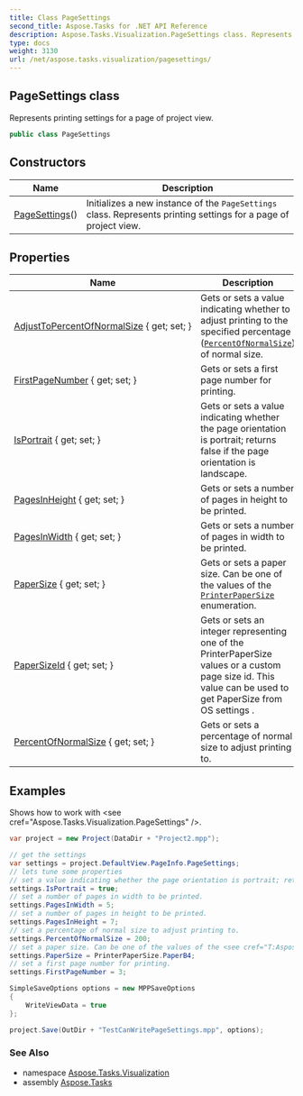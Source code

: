 ```yaml
---
title: Class PageSettings
second_title: Aspose.Tasks for .NET API Reference
description: Aspose.Tasks.Visualization.PageSettings class. Represents printing settings for a page of project view
type: docs
weight: 3130
url: /net/aspose.tasks.visualization/pagesettings/
---
```

## PageSettings class

Represents printing settings for a page of project view.

```csharp
public class PageSettings
```

## Constructors

| Name | Description |
| --- | --- |
| [PageSettings](pagesettings/)() | Initializes a new instance of the `PageSettings` class. Represents printing settings for a page of project view. |

## Properties

| Name | Description |
| --- | --- |
| [AdjustToPercentOfNormalSize](../../aspose.tasks.visualization/pagesettings/adjusttopercentofnormalsize/) { get; set; } | Gets or sets a value indicating whether to adjust printing to the specified percentage ([`PercentOfNormalSize`](./percentofnormalsize/)) of normal size. |
| [FirstPageNumber](../../aspose.tasks.visualization/pagesettings/firstpagenumber/) { get; set; } | Gets or sets a first page number for printing. |
| [IsPortrait](../../aspose.tasks.visualization/pagesettings/isportrait/) { get; set; } | Gets or sets a value indicating whether the page orientation is portrait; returns false if the page orientation is landscape. |
| [PagesInHeight](../../aspose.tasks.visualization/pagesettings/pagesinheight/) { get; set; } | Gets or sets a number of pages in height to be printed. |
| [PagesInWidth](../../aspose.tasks.visualization/pagesettings/pagesinwidth/) { get; set; } | Gets or sets a number of pages in width to be printed. |
| [PaperSize](../../aspose.tasks.visualization/pagesettings/papersize/) { get; set; } | Gets or sets a paper size. Can be one of the values of the [`PrinterPaperSize`](../printerpapersize/) enumeration. |
| [PaperSizeId](../../aspose.tasks.visualization/pagesettings/papersizeid/) { get; set; } | Gets or sets an integer representing one of the PrinterPaperSize values or a custom page size id. This value can be used to get PaperSize from OS settings . |
| [PercentOfNormalSize](../../aspose.tasks.visualization/pagesettings/percentofnormalsize/) { get; set; } | Gets or sets a percentage of normal size to adjust printing to. |

## Examples

Shows how to work with &lt;see cref="Aspose.Tasks.Visualization.PageSettings" /&gt;.

```csharp
var project = new Project(DataDir + "Project2.mpp");

// get the settings
var settings = project.DefaultView.PageInfo.PageSettings;
// lets tune some properties
// set a value indicating whether the page orientation is portrait; returns false if the page orientation is landscape.
settings.IsPortrait = true;
// set a number of pages in width to be printed.
settings.PagesInWidth = 5;
// set a number of pages in height to be printed.
settings.PagesInHeight = 7;
// set a percentage of normal size to adjust printing to.
settings.PercentOfNormalSize = 200;
// set a paper size. Can be one of the values of the <see cref="T:Aspose.Tasks.Visualization.PrinterPaperSize" /> enumeration.
settings.PaperSize = PrinterPaperSize.PaperB4;
// set a first page number for printing.
settings.FirstPageNumber = 3;

SimpleSaveOptions options = new MPPSaveOptions
{
    WriteViewData = true
};

project.Save(OutDir + "TestCanWritePageSettings.mpp", options);
```

### See Also

* namespace [Aspose.Tasks.Visualization](../../aspose.tasks.visualization/)
* assembly [Aspose.Tasks](../../)


